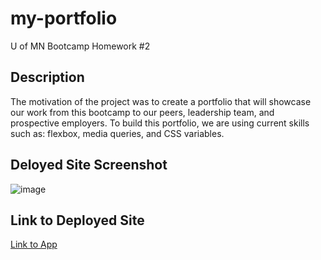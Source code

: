 # my-portfolio
U of MN Bootcamp Homework #2

## Description
The motivation of the project was to create a portfolio that will showcase our work from this bootcamp to our peers, leadership team, and prospective employers. To build this portfolio, we are using current skills such as: flexbox, media queries, and CSS variables. 


## Deloyed Site Screenshot

![image]()


## Link to Deployed Site

[Link to App](https://tcrear.github.io/my-portfolio/)



